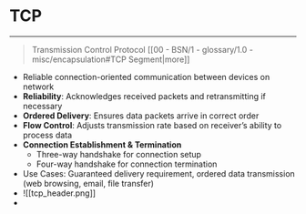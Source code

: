 # TCP
___
> Transmission Control Protocol
> [[00 - BSN/1 - glossary/1.0 - misc/encapsulation#TCP Segment|more]]
- Reliable connection-oriented communication between devices on network
- **Reliability**: Acknowledges received packets and retransmitting if necessary
- **Ordered Delivery**: Ensures data packets arrive in correct order
- **Flow Control**: Adjusts transmission rate based on receiver’s ability to process data
- **Connection Establishment & Termination**
	- Three-way handshake for connection setup
	- Four-way handshake for connection termination
- Use Cases: Guaranteed delivery requirement, ordered data transmission (web browsing, email, file transfer)
- ![[tcp_header.png]]
- 